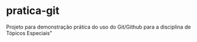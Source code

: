 # pratica-git
Projeto para demonstração prática do uso do Git/Github para a disciplina de Tópicos Especiais”
